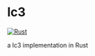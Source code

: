 # lc3

[![Rust](https://github.com/pro465/lc3/actions/workflows/rust.yml/badge.svg)](https://github.com/pro465/lc3/actions/workflows/rust.yml)

a lc3 implementation in Rust
